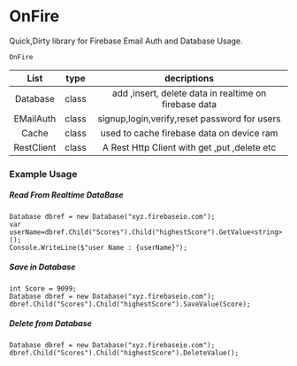 # OnFire
 Quick,Dirty library for Firebase Email Auth and Database Usage.
```
OnFire 
```
| List             |      type    |   decriptions |
| :--------:           |     :-:      | :-:         |  
| Database    | class  | add ,insert, delete data in realtime on firebase data  |
| EMailAuth    | class  | signup,login,verify,reset password for users     |
| Cache             |      class    |  used to cache firebase data on device ram     |
| RestClient        |   class | A Rest Http Client with get ,put ,delete etc                         |


### Example Usage

##### Read From Realtime DataBase

```
Database dbref = new Database("xyz.firebaseio.com");
var userName=dbref.Child("Scores").Child("highestScore").GetValue<string>();
Console.WriteLine($"user Name : {userName}");
```

##### Save in Database

```
int Score = 9099;
Database dbref = new Database("xyz.firebaseio.com");
dbref.Child("Scores").Child("highestScore").SaveValue(Score);
```
##### Delete from Database
```
Database dbref = new Database("xyz.firebaseio.com");
dbref.Child("Scores").Child("highestScore").DeleteValue();
```

